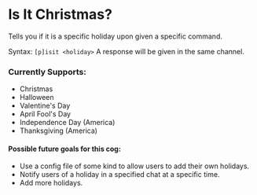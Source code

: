 # Is It Christmas?
Tells you if it is a specific holiday upon given a specific command.

Syntax: `[p]isit <holiday>` A response will be given in the same channel.
### Currently Supports:
- Christmas
- Halloween
- Valentine's Day
- April Fool's Day
- Independence Day (America)
- Thanksgiving (America)
#### Possible future goals for this cog:
- Use a config file of some kind to allow users to add their own holidays.
- Notify users of a holiday in a specified chat at a specific time.
- Add more holidays.

